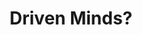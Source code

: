 ---
pid: CH745
title: Driven Minds?
location_transcription: 
zipcode: '11501'
outside_phl: 'Mineola NY '
neighborhood: 
age: '21'
age_range: 20-29
instagram: 
image_file_name: CH_745.jpg
proposal_transcription: |-
  Meaningful people in history (presidents, musicians, civil rights/social figures) sculptures but painted in a way that defines their role in history and the accomplishments they made

  Example: Rosie the Riviter
  Painter with bandanas and strong women in history who came after her
topic: Figure,History
topic_summary: 0, 0
type: 2D,Garden,Mural,Sculpture Statue
keywords_other: 
credit: 
image_labels: 
twitter: 
facebook: 
permalink: "/monuments/ch745/"
layout: item-page
---